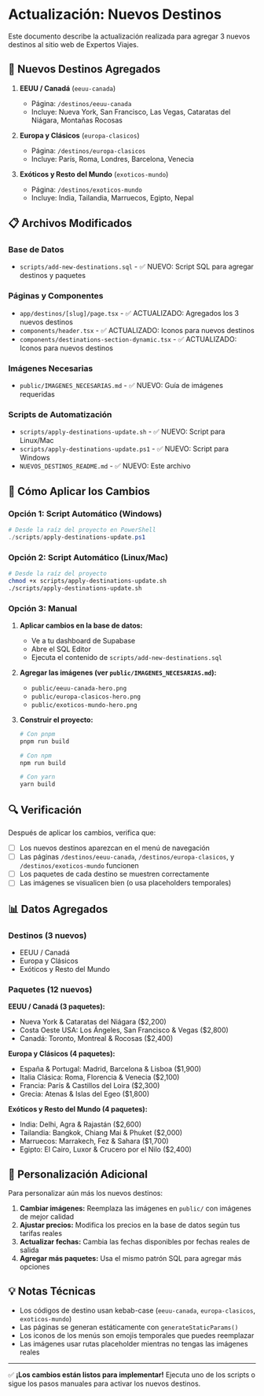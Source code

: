 # Actualización: Nuevos Destinos

Este documento describe la actualización realizada para agregar 3 nuevos destinos al sitio web de Expertos Viajes.

## 🎯 Nuevos Destinos Agregados

1. **EEUU / Canadá** (`eeuu-canada`)

   - Página: `/destinos/eeuu-canada`
   - Incluye: Nueva York, San Francisco, Las Vegas, Cataratas del Niágara, Montañas Rocosas

2. **Europa y Clásicos** (`europa-clasicos`)

   - Página: `/destinos/europa-clasicos`
   - Incluye: París, Roma, Londres, Barcelona, Venecia

3. **Exóticos y Resto del Mundo** (`exoticos-mundo`)
   - Página: `/destinos/exoticos-mundo`
   - Incluye: India, Tailandia, Marruecos, Egipto, Nepal

## 📋 Archivos Modificados

### Base de Datos

- `scripts/add-new-destinations.sql` - ✅ NUEVO: Script SQL para agregar destinos y paquetes

### Páginas y Componentes

- `app/destinos/[slug]/page.tsx` - ✅ ACTUALIZADO: Agregados los 3 nuevos destinos
- `components/header.tsx` - ✅ ACTUALIZADO: Iconos para nuevos destinos
- `components/destinations-section-dynamic.tsx` - ✅ ACTUALIZADO: Iconos para nuevos destinos

### Imágenes Necesarias

- `public/IMAGENES_NECESARIAS.md` - ✅ NUEVO: Guía de imágenes requeridas

### Scripts de Automatización

- `scripts/apply-destinations-update.sh` - ✅ NUEVO: Script para Linux/Mac
- `scripts/apply-destinations-update.ps1` - ✅ NUEVO: Script para Windows
- `NUEVOS_DESTINOS_README.md` - ✅ NUEVO: Este archivo

## 🚀 Cómo Aplicar los Cambios

### Opción 1: Script Automático (Windows)

```powershell
# Desde la raíz del proyecto en PowerShell
./scripts/apply-destinations-update.ps1
```

### Opción 2: Script Automático (Linux/Mac)

```bash
# Desde la raíz del proyecto
chmod +x scripts/apply-destinations-update.sh
./scripts/apply-destinations-update.sh
```

### Opción 3: Manual

1. **Aplicar cambios en la base de datos:**

   - Ve a tu dashboard de Supabase
   - Abre el SQL Editor
   - Ejecuta el contenido de `scripts/add-new-destinations.sql`

2. **Agregar las imágenes (ver `public/IMAGENES_NECESARIAS.md`):**

   - `public/eeuu-canada-hero.png`
   - `public/europa-clasicos-hero.png`
   - `public/exoticos-mundo-hero.png`

3. **Construir el proyecto:**

   ```bash
   # Con pnpm
   pnpm run build

   # Con npm
   npm run build

   # Con yarn
   yarn build
   ```

## 🔍 Verificación

Después de aplicar los cambios, verifica que:

- [ ] Los nuevos destinos aparezcan en el menú de navegación
- [ ] Las páginas `/destinos/eeuu-canada`, `/destinos/europa-clasicos`, y `/destinos/exoticos-mundo` funcionen
- [ ] Los paquetes de cada destino se muestren correctamente
- [ ] Las imágenes se visualicen bien (o usa placeholders temporales)

## 📊 Datos Agregados

### Destinos (3 nuevos)

- EEUU / Canadá
- Europa y Clásicos
- Exóticos y Resto del Mundo

### Paquetes (12 nuevos)

**EEUU / Canadá (3 paquetes):**

- Nueva York & Cataratas del Niágara ($2,200)
- Costa Oeste USA: Los Ángeles, San Francisco & Vegas ($2,800)
- Canadá: Toronto, Montreal & Rocosas ($2,400)

**Europa y Clásicos (4 paquetes):**

- España & Portugal: Madrid, Barcelona & Lisboa ($1,900)
- Italia Clásica: Roma, Florencia & Venecia ($2,100)
- Francia: París & Castillos del Loira ($2,300)
- Grecia: Atenas & Islas del Egeo ($1,800)

**Exóticos y Resto del Mundo (4 paquetes):**

- India: Delhi, Agra & Rajastán ($2,600)
- Tailandia: Bangkok, Chiang Mai & Phuket ($2,000)
- Marruecos: Marrakech, Fez & Sahara ($1,700)
- Egipto: El Cairo, Luxor & Crucero por el Nilo ($2,400)

## 🎨 Personalización Adicional

Para personalizar aún más los nuevos destinos:

1. **Cambiar imágenes:** Reemplaza las imágenes en `public/` con imágenes de mejor calidad
2. **Ajustar precios:** Modifica los precios en la base de datos según tus tarifas reales
3. **Actualizar fechas:** Cambia las fechas disponibles por fechas reales de salida
4. **Agregar más paquetes:** Usa el mismo patrón SQL para agregar más opciones

## 💡 Notas Técnicas

- Los códigos de destino usan kebab-case (`eeuu-canada`, `europa-clasicos`, `exoticos-mundo`)
- Las páginas se generan estáticamente con `generateStaticParams()`
- Los iconos de los menús son emojis temporales que puedes reemplazar
- Las imágenes usar rutas placeholder mientras no tengas las imágenes reales

---

✅ **¡Los cambios están listos para implementar!** Ejecuta uno de los scripts o sigue los pasos manuales para activar los nuevos destinos.
